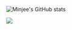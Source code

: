 ![Minjee's GitHub stats](https://github-readme-stats.vercel.app/api?username=freemjstudio&show_icons=true&theme=radical)

<a target="_blank"><img src="https://img.shields.io/badge/#FCC624?style=flat-square&logo=appveyor&logo=![linux](https://user-images.githubusercontent.com/41604678/213851574-8f26715c-dc46-4b6f-a80a-65b60a4ae481.svg)&logoColor=white"/></a>

